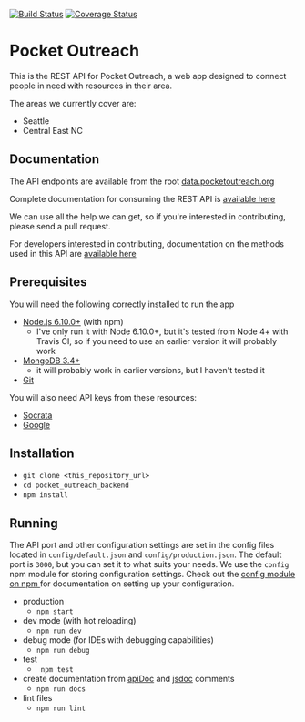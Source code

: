 [![Build Status](https://travis-ci.org/clcuevas/pocket_outreach_backend.svg?branch=master)](https://travis-ci.org/clcuevas/pocket_outreach_backend)
[![Coverage Status](https://coveralls.io/repos/github/clcuevas/pocket_outreach_backend/badge.svg)](https://coveralls.io/github/clcuevas/pocket_outreach_backend)

# Pocket Outreach

This is the REST API for Pocket Outreach, a web app designed to connect people in need with resources in their area.

The areas we currently cover are:

 - Seattle
 - Central East NC 

## Documentation

The API endpoints are available from the root [data.pocketoutreach.org](https://data.pocketoutreach.org/)

Complete documentation for consuming the REST API is [available here](https://rawgit.com/clcuevas/pocket_outreach_backend/master/doc/index.html#api-food_banks-get)

We can use all the help we can get, so if you're interested in contributing, please send a pull request. 

For developers interested in contributing, documentation on the methods used in this API are [available here](https://rawgit.com/clcuevas/pocket_outreach_backend/master/out/index.html)
 
 ## Prerequisites
 
 You will need the following correctly installed to run the app
 
- [Node.js 6.10.0+](https://nodejs.org/en/download/) (with npm)
  - I've only run it with Node 6.10.0+, but it's tested from Node 4+ with Travis CI, so if you need to use an earlier version it will probably work
- [MongoDB 3.4+](https://docs.mongodb.com/manual/installation/) 
  - it will probably work in earlier versions, but I haven't tested it
- [Git](https://git-scm.com/)

You will also need API keys from these resources:

- [Socrata](https://dev.socrata.com/)
- [Google](https://developers.google.com/maps/documentation/geocoding/get-api-key)

## Installation

- `git clone <this_repository_url>`
- `cd pocket_outreach_backend`
- `npm install`

## Running

The API port and other configuration settings are set in the config files located in `config/default.json` and `config/production.json`. The default port is `3000`, but you can set it to what suits your needs. We use the `config` npm module for storing configuration settings. Check out the [config module on npm ](https://www.npmjs.com/package/config) for documentation on setting up your configuration.

- production
  - `npm start`
- dev mode (with hot reloading)
  - `npm run dev`
- debug mode (for IDEs with debugging capabilities)
   - `npm run debug`
- test
  - ` npm test`
- create documentation from [apiDoc](http://apidocjs.com/) and [jsdoc](http://usejsdoc.org/index.html) comments
  - `npm run docs`
- lint files
  - `npm run lint`  
